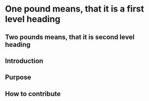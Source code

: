 # One pound means, that it is a first level heading
## Two pounds means, that it is second level heading
## Introduction
## Purpose
## How to contribute
